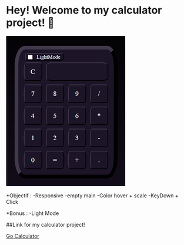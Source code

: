 # Hey! Welcome to my calculator project! 👋

![Capture](https://github.com/AnthxnyD/Calculatrice/blob/main/assets/Pictures/Capture.PNG?raw=true)

*Objectif :
-Responsive
-empty main
-Color hover + scale
-KeyDown + Click



*Bonus :
-Light Mode

##Link for my calculator project!


[Go Calculator](https://anthxnyd.github.io/Calculatrice/)
